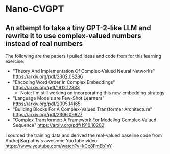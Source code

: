 # Nano-CVGPT
## An attempt to take a tiny GPT-2-like LLM and rewrite it to use complex-valued numbers instead of real numbers

The following are the papers I pulled ideas and code from for this learning exercise:
- "Theory And Implementation Of Complex-Valued Neural Networks"  https://arxiv.org/pdf/2302.08286
- "Encoding Word Order In Complex Embeddings"   https://arxiv.org/pdf/1912.12333
  - Note: I'm still working on incorporating this new embedding strategy
- "Language Models are Few-Shot Learners"  https://arxiv.org/pdf/2005.14165
- "Building Blocks For A Complex-Valued Transformer Architecture"  https://arxiv.org/pdf/2306.09827
- "Complex Transformer: A Framework For Modeling Complex-Valued Sequence"  https://arxiv.org/pdf/1910.10202

I sourced the training data and derived the real-valued baseline code from Andrej Karpathy's awesome YouTube video: https://www.youtube.com/watch?v=kCc8FmEb1nY
